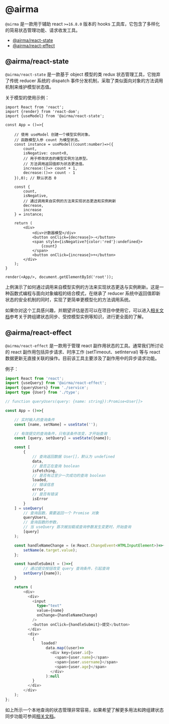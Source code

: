 # @airma

`@airma` 是一款用于辅助 react `>=16.8.0` 版本的 hooks 工具库，它包含了多样化的简易状态管理功能、请求收发工具。

* [@airma/react-state](/zh/react-state/index.md)
* [@airma/react-effect](/zh/react-effect/index.md)

<h2> @airma/react-state </h2>

`@airma/react-state` 是一款基于 object 模型的类 redux 状态管理工具，它抛弃了传统 reducer 系统的 dispatch 事件分发机制，采取了类似面向对象的方法调用机制来维护模型状态值。

关于模型的使用示例：

```tsx
import React from 'react';
import {render} from 'react-dom';
import {useModel} from '@airma/react-state';

const App = ()=>{

    // 使用 useModel 创建一个模型实例对象。
    // 函数模型入参 count 为模型状态。
    const instance = useModel((count:number)=>({
        count,
        isNegative: count<0,
        // 用于修改状态的模型实例方法原型。
        // 方法调用返回值即为状态更迭值。
        increase:()=> count + 1,
        decrease:()=> count - 1
    }),0); // 默认状态 0

    const {
        count, 
        isNegative,
        // 通过调用来自实例的方法来实现状态更迭和实例刷新
        decrease, 
        increase
    } = instance;

    return (
        <div>
            <div>计数器模型</div>
            <button onClick={decrease}>-</button>
            <span style={isNegative?{color:'red'}:undefined}>
                {count}
            </span>
            <button onClick={increase}>+</button>
        </div>
    );
}

render(<App/>, document.getElementById('root'));
```

上例演示了如何通过调用来自模型实例的方法来实现状态更迭与实例刷新。这是一种函数式编程与面向对象编程的结合模式，在继承了 reducer 系统中返回值即新状态的安全机制的同时，实现了更简单更模型化的方法调用系统。

如果你对这个工具感兴趣，并期望评估是否可以在项目中使用它，可以进入[相关文档](/zh/react-state/index.md)参考关于跨组建状态同步、受控模型实例等知识，进行更全面的了解。


<h2>@airma/react-effect</h2>

`@airma/react-effect` 是一款用于管理 react 副作用状态的工具。通常我们所讨论的 react 副作用包括异步请求、时序工作 (setTimeout、setInterval) 等与 react 数据更新无直接关联的操作。目前该工具主要涉及了副作用中的异步请求功能。

例子：

```ts
import React from 'react';
import {useQuery} from '@airma/react-effect';
import {queryUsers} from './service';
import type {User} from './type';

// function queryUsers(query: {name: string}):Promise<User[]>

const App = ()=>{

    // 实时输入的查询条件
    const [name, setName] = useState('');

    // 有效提交的查询条件，只有该条件改变，才开始查询
    const [query, setQuery] = useState({name});

    const [
        {
            // 查询返回数据 User[]，默认为 undefined
            data, 
            // 是否正在查询 boolean
            isFetching, 
            // 是否有过至少一次成功的查询 boolean
            loaded,
            // 错误信息
            error,
            // 是否有错误
            isError
        }
    ] = useQuery(
        // 查询函数，需要返回一个 Promise 对象
        queryUsers, 
        // 查询函数的参数，
        // 当 useQuery 首次被加载或查询参数发生变更时，开始查询
        [query]
    );

    const handleNameChange = (e:React.ChangeEvent<HTMLInputElement>)=>{
        setName(e.target.value);
    };

    const handleSubmit = ()=>{
        // 通过提交按钮改变 query 查询条件，引起查询
        setQuery({name});
    }

    return (
        <div>
          <div>
            <input 
              type="text" 
              value={name} 
              onChange={handleNameChange}
            />
            <button onClick={handleSubmit}>提交</button>
          </div>
          <div>
            {
                loaded?
                  data.map((user)=>
                    <div key={user.id}>
                      <span>{user.name}</span>
                      <span>{user.username}</span>
                      <span>{user.age}</span>
                    </div>
                  ):null
            }
          </div>
        </div>
    );
};
```

如上所示一个本地查询的状态管理非常容易，如果希望了解更多用法和跨组建状态同步功能可参阅[相关文档](/zh/react-effect)。
